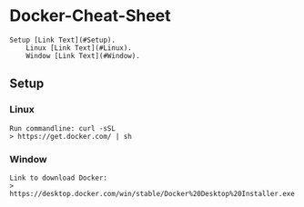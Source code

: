# Docker-Cheat-Sheet
    Setup [Link Text](#Setup).
        Linux [Link Text](#Linux).
        Window [Link Text](#Window).


## Setup
### Linux
    Run commandline: curl -sSL 
    > https://get.docker.com/ | sh
### Window
    Link to download Docker: 
    > https://desktop.docker.com/win/stable/Docker%20Desktop%20Installer.exe
